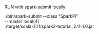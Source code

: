 RUN with spark-submit locally

./bin/spark-submit --class "SparkPi" \
    --master local[4] \
    ./target/scala-2.11/spark2-tutorial_2.11-1.0.jar